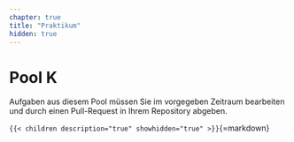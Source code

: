 ```yaml
---
chapter: true
title: "Praktikum"
hidden: true
---
```


# Pool K

Aufgaben aus diesem Pool müssen Sie im vorgegeben Zeitraum bearbeiten und durch einen Pull-Request in Ihrem Repository abgeben. 

`{{< children description="true" showhidden="true" >}}`{=markdown}